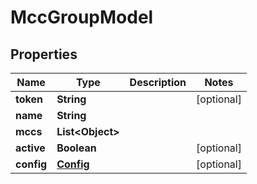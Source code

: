 
# MccGroupModel

## Properties
Name | Type | Description | Notes
------------ | ------------- | ------------- | -------------
**token** | **String** |  |  [optional]
**name** | **String** |  | 
**mccs** | **List&lt;Object&gt;** |  | 
**active** | **Boolean** |  |  [optional]
**config** | [**Config**](Config.md) |  |  [optional]



